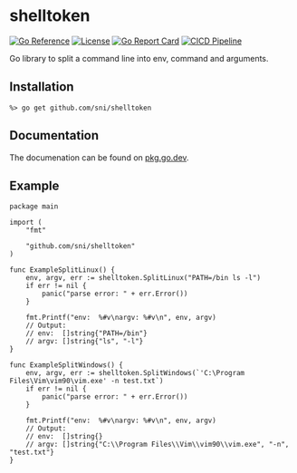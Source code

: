 # shelltoken

[![Go Reference](https://pkg.go.dev/badge/github.com/sni/shelltoken.svg)](https://pkg.go.dev/github.com/sni/shelltoken)
[![License](https://img.shields.io/github/license/sni/shelltoken)](https://github.com/sni/shelltoken/blob/main/LICENSE)
[![Go Report Card](https://goreportcard.com/badge/github.com/sni/shelltoken)](https://goreportcard.com/report/github.com/sni/shelltoken)
[![CICD Pipeline](https://github.com/sni/shelltoken/actions/workflows/citest.yml/badge.svg)](https://github.com/sni/shelltoken/actions/workflows/citest.yml)

Go library to split a command line into env, command and arguments.

## Installation

    %> go get github.com/sni/shelltoken

## Documentation

The documenation can be found on [pkg.go.dev](https://pkg.go.dev/github.com/sni/shelltoken).

## Example

```golang
package main

import (
	"fmt"

	"github.com/sni/shelltoken"
)

func ExampleSplitLinux() {
	env, argv, err := shelltoken.SplitLinux("PATH=/bin ls -l")
	if err != nil {
		panic("parse error: " + err.Error())
	}

	fmt.Printf("env:  %#v\nargv: %#v\n", env, argv)
	// Output:
	// env:  []string{"PATH=/bin"}
	// argv: []string{"ls", "-l"}
}

func ExampleSplitWindows() {
	env, argv, err := shelltoken.SplitWindows(`'C:\Program Files\Vim\vim90\vim.exe' -n test.txt`)
	if err != nil {
		panic("parse error: " + err.Error())
	}

	fmt.Printf("env:  %#v\nargv: %#v\n", env, argv)
	// Output:
	// env:  []string{}
	// argv: []string{"C:\\Program Files\\Vim\\vim90\\vim.exe", "-n", "test.txt"}
}
```
